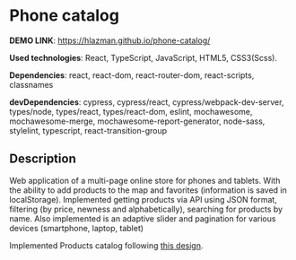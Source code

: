 # Phone catalog

**DEMO LINK**: https://hlazman.github.io/phone-catalog/

**Used technologies**: React, TypeScript, JavaScript, HTML5, CSS3(Scss).

**Dependencies**: react, react-dom, react-router-dom, react-scripts, classnames

**devDependencies**: cypress, cypress/react, cypress/webpack-dev-server, types/node, types/react, types/react-dom, eslint, mochawesome, mochawesome-merge, mochawesome-report-generator, node-sass, stylelint, typescript, react-transition-group

## Description
Web application of a multi-page online store for phones and tablets. With the ability to add products to the map and favorites (information is saved in localStorage).
Implemented getting products via API using JSON format, filtering (by price, newness and alphabetically), searching for products by name.
Also implemented is an adaptive slider and pagination for various devices (smartphone, laptop, tablet)

Implemented Products catalog following [this design](https://www.figma.com/file/uEetgWenSRxk9jgiym6Yzp/Phone-catalog-redesign?node-id=1%3A2).
